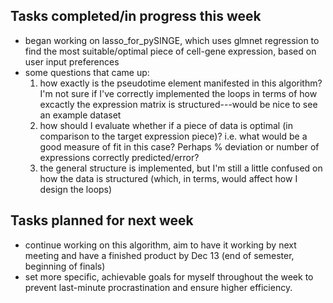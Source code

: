 ## Tasks completed/in progress this week
- began working on lasso_for_pySINGE, which uses glmnet regression to find the most suitable/optimal piece of cell-gene expression, based on user input preferences
- some questions that came up:
  1. how exactly is the pseudotime element manifested in this algorithm? I'm not sure if I've correctly implemented the loops in terms of how excactly the expression matrix is structured---would be nice to see an example dataset
  2. how should I evaluate whether if a piece of data is optimal (in comparison to the target expression piece)? i.e. what would be a good measure of fit in this case? Perhaps % deviation or number of expressions correctly predicted/error?
  3. the general structure is implemented, but I'm still a little confused on how the data is structured (which, in terms, would affect how I design the loops)


## Tasks planned for next week
- continue working on this algorithm, aim to have it working by next meeting and have a finished product by Dec 13 (end of semester, beginning of finals)
- set more specific, achievable goals for myself throughout the week to prevent last-minute procrastination and ensure higher efficiency.
